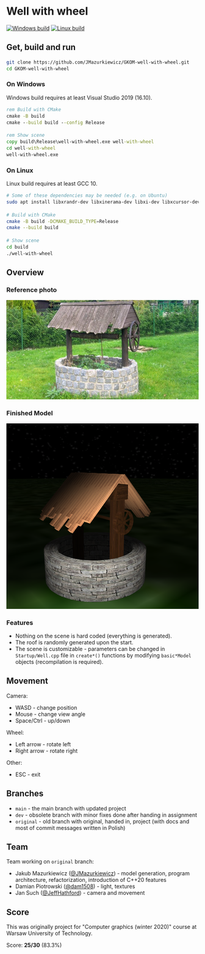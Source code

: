 # Well with wheel

[![Windows build](https://github.com/JMazurkiewicz/GKOM-well-with-wheel/actions/workflows/windows.yaml/badge.svg)](https://github.com/JMazurkiewicz/GKOM-well-with-wheel/actions/workflows/windows.yaml)
[![Linux build](https://github.com/JMazurkiewicz/GKOM-well-with-wheel/actions/workflows/linux.yaml/badge.svg)](https://github.com/JMazurkiewicz/GKOM-well-with-wheel/actions/workflows/linux.yaml)

## Get, build and run

```bash
git clone https://github.com/JMazurkiewicz/GKOM-well-with-wheel.git
cd GKOM-well-with-wheel
```

### On Windows

Windows build requires at least Visual Studio 2019 (16.10).

```bat
rem Build with CMake
cmake -B build
cmake --build build --config Release

rem Show scene
copy build\Release\well-with-wheel.exe well-with-wheel
cd well-with-wheel
well-with-wheel.exe
```

### On Linux

Linux build requires at least GCC 10.

```bash
# Some of these dependencies may be needed (e.g. on Ubuntu)
sudo apt install libxrandr-dev libxinerama-dev libxi-dev libxcursor-dev libglu1-mesa-dev

# Build with CMake
cmake -B build -DCMAKE_BUILD_TYPE=Release
cmake --build build

# Show scene
cd build
./well-with-wheel
```

## Overview

### Reference photo

<img src="docs/img/ref.png" alt="ref" width="600" />

### Finished Model

<img src="docs/img/finished.png" alt="finished" width="600" />

### Features

* Nothing on the scene is hard coded (everything is generated).
* The roof is randomly generated upon the start.
* The scene is customizable - parameters can be changed in `Startup/Well.cpp` file in `create*()` functions by modifying `basic*Model` objects (recompilation is required).

## Movement

Camera:

* WASD - change position
* Mouse - change view angle
* Space/Ctrl - up/down

Wheel:

* Left arrow - rotate left
* Right arrow - rotate right

Other:

* ESC - exit

## Branches

* `main` - the main branch with updated project
* `dev` - obsolete branch with minor fixes done after handing in assignment
* `original` - old branch with original, handed in, project (with docs and most of commit messages written in Polish)

## Team

Team working on `original` branch:

* Jakub Mazurkiewicz ([@JMazurkiewicz](https://github.com/JMazurkiewicz)) - model generation, program architecture, refactorization, introduction of C++20 features
* Damian Piotrowski ([@dam1508](https://github.com/dam1508)) - light, textures
* Jan Such ([@JeffHathford](https://github.com/JeffHathford)) - camera and movement

## Score

This was originally project for "Computer graphics (winter 2020)" course at Warsaw University of Technology.

Score: **25/30** (83.3%)

